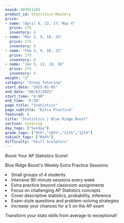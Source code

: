```yaml
---
ecwid: 697011165
product_id: Statistics-Mastery
price:
- name: "April 6, 13, 27; May 4"
  price: 175
  inventory: 4
- name: "Mar 2, 9, 16, 23"
  price: 175
  inventory: 4
- name: "Feb 2, 9, 16, 23"
  price: 175
  inventory: 4
- name: "Jan 5, 12, 19, 26"
  price: 175
  inventory: 4
weight: "2"
category: "Group Tutoring"
start_date: "2025-01-05"
end_date: "06/03/2025"
start_time: "4:00"
end_time: "6:30"
page_title: "Statistics"
page_subtitle: "Extra Practice"
featured: 0
title: "Statistics | Blue Ridge Boost"
section: tutoring
day_tags: ["Sunday"]
grade_tags: ["9th","10th","11th","12th"]
subject_tags: ["Math"]
difficulty: "Skill Sculptors"
---
```

<p>Boost Your AP Statistics Score!</p><p>Blue Ridge Boost's Weekly Extra Practice Sessions:</p><li> Small groups of 4 students</li><li>Intensive 90-minute sessions every week</li><li>Extra practice beyond classroom assignments</li><li>Focus on challenging AP Statistics concepts</li><li>Cover descriptive statistics, probability, inference</li><li>Exam-style questions and problem-solving strategies</li><li>Increase your chances for a 5 on the AP exam</li><p>Transform your stats skills from average to exceptional!</p>

